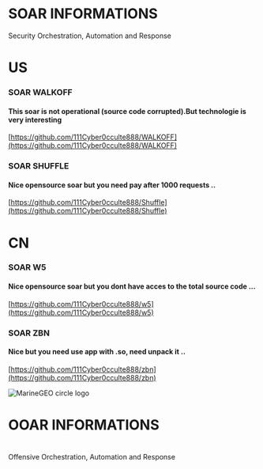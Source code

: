 # SOAR INFORMATIONS

Security Orchestration, Automation and Response
# US
### SOAR WALKOFF
#### This soar is not operational (source code corrupted).But technologie is very interesting 
[https://github.com/111Cyber0cculte888/WALKOFF](https://github.com/111Cyber0cculte888/WALKOFF)

### SOAR SHUFFLE 
#### Nice opensource soar but you need pay after 1000 requests ..  
[https://github.com/111Cyber0cculte888/Shuffle](https://github.com/111Cyber0cculte888/Shuffle)

# CN
### SOAR W5
#### Nice opensource soar but you dont have acces to the total source code ... 
[https://github.com/111Cyber0cculte888/w5](https://github.com/111Cyber0cculte888/w5)

### SOAR ZBN
#### Nice but you need use app with .so, need unpack it .. 
[https://github.com/111Cyber0cculte888/zbn](https://github.com/111Cyber0cculte888/zbn)


![MarineGEO circle logo](/assets/img/MarineGEO_logo.png "MarineGEO logo")

#
# OOAR INFORMATIONS
#

Offensive Orchestration, Automation and Response

